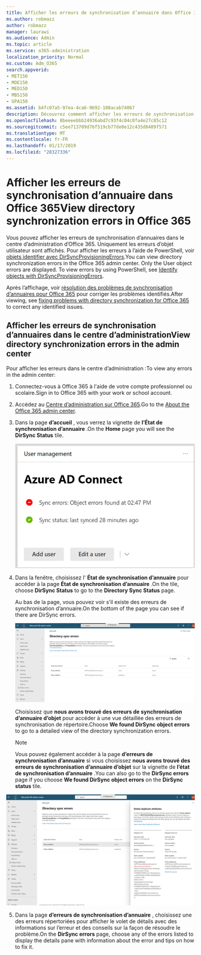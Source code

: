 ```yaml
---
title: Afficher les erreurs de synchronisation d’annuaire dans Office 365
ms.author: robmazz
author: robmazz
manager: laurawi
ms.audience: Admin
ms.topic: article
ms.service: o365-administration
localization_priority: Normal
ms.custom: Adm_O365
search.appverid:
- MET150
- MOE150
- MED150
- MBS150
- GPA150
ms.assetid: b4fc07a5-97ea-4ca6-9692-108acab74067
description: Découvrez comment afficher les erreurs de synchronisation d’annuaires dans le centre d’administration Office 365.
ms.openlocfilehash: 8beeeebbb24936abd7c93f4c04c0fa4e27c85c12
ms.sourcegitcommit: c5ee713709d76f519cb77de0e12c435d8409f571
ms.translationtype: MT
ms.contentlocale: fr-FR
ms.lasthandoff: 01/17/2019
ms.locfileid: "28327336"
---
```

# <a name="view-directory-synchronization-errors-in-office-365"></a><span data-ttu-id="53eaa-103">Afficher les erreurs de synchronisation d’annuaire dans Office 365</span><span class="sxs-lookup"><span data-stu-id="53eaa-103">View directory synchronization errors in Office 365</span></span>

<span data-ttu-id="53eaa-p101">Vous pouvez afficher les erreurs de synchronisation d’annuaires dans le centre d’administration d’Office 365. Uniquement les erreurs d’objet utilisateur sont affichés. Pour afficher les erreurs à l’aide de PowerShell, voir [objets identifier avec DirSyncProvisioningErrors](https://docs.microsoft.com/azure/active-directory/hybrid/how-to-connect-syncservice-duplicate-attribute-resiliency).</span><span class="sxs-lookup"><span data-stu-id="53eaa-p101">You can view directory synchronization errors in the Office 365 admin center. Only the User object errors are displayed. To view errors by using PowerShell, see [Identify objects with DirSyncProvisioningErrors](https://docs.microsoft.com/azure/active-directory/hybrid/how-to-connect-syncservice-duplicate-attribute-resiliency).</span></span>

<span data-ttu-id="53eaa-107">Après l’affichage, voir [résolution des problèmes de synchronisation d’annuaires pour Office 365](fix-problems-with-directory-synchronization.md) pour corriger les problèmes identifiés.</span><span class="sxs-lookup"><span data-stu-id="53eaa-107">After viewing, see [fixing problems with directory synchronization for Office 365](fix-problems-with-directory-synchronization.md) to correct any identified issues.</span></span>
  
## <a name="view-directory-synchronization-errors-in-the-admin-center"></a><span data-ttu-id="53eaa-108">Afficher les erreurs de synchronisation d’annuaires dans le centre d’administration</span><span class="sxs-lookup"><span data-stu-id="53eaa-108">View directory synchronization errors in the admin center</span></span>

<span data-ttu-id="53eaa-109">Pour afficher les erreurs dans le centre d’administration :</span><span class="sxs-lookup"><span data-stu-id="53eaa-109">To view any errors in the admin center:</span></span>
  
1. <span data-ttu-id="53eaa-110">Connectez-vous à Office 365 à l'aide de votre compte professionnel ou scolaire.</span><span class="sxs-lookup"><span data-stu-id="53eaa-110">Sign in to Office 365 with your work or school account.</span></span> 
    
2. <span data-ttu-id="53eaa-111">Accédez au [Centre d’administration sur Office 365](https://support.office.com/article/758befc4-0888-4009-9f14-0d147402fd23).</span><span class="sxs-lookup"><span data-stu-id="53eaa-111">Go to the [About the Office 365 admin center](https://support.office.com/article/758befc4-0888-4009-9f14-0d147402fd23).</span></span>
    
3. <span data-ttu-id="53eaa-112">Dans la page **d’accueil** , vous verrez la vignette de **l’État de synchronisation d’annuaire** .</span><span class="sxs-lookup"><span data-stu-id="53eaa-112">On the **Home** page you will see the **DirSync Status** tile.</span></span> 
    
    ![L’état de synchronisation d’annuaire en mosaïque dans l’aperçu du centre d’administration](media/060006e9-de61-49d5-8979-e77cda198e71.png)
  
4. <span data-ttu-id="53eaa-114">Dans la fenêtre, choisissez l' **État de synchronisation d’annuaire** pour accéder à la page **État de synchronisation d’annuaire** .</span><span class="sxs-lookup"><span data-stu-id="53eaa-114">On the tile, choose **DirSync Status** to go to the **Directory Sync Status** page.</span></span> 
    
    <span data-ttu-id="53eaa-115">Au bas de la page, vous pouvez voir s’il existe des erreurs de synchronisation d’annuaire.</span><span class="sxs-lookup"><span data-stu-id="53eaa-115">On the bottom of the page you can see if there are DirSync errors.</span></span>
    
    ![Dans la page État de synchronisation d’annuaire, vous pouvez voir s’il existe des erreurs de synchronisation d’annuaire d’objet](media/882094a3-80d3-4aae-b90b-78b27047974c.png)
  
    <span data-ttu-id="53eaa-117">Choisissez que **nous avons trouvé des erreurs de synchronisation d’annuaire d’objet** pour accéder à une vue détaillée des erreurs de synchronisation de répertoire.</span><span class="sxs-lookup"><span data-stu-id="53eaa-117">Choose **We found DirSync object errors** to go to a detailed view of the directory synchronization errors.</span></span> 
    
    > [!NOTE]
    > <span data-ttu-id="53eaa-118">Vous pouvez également accéder à la page **d’erreurs de synchronisation d’annuaire** si vous choisissez **nous avons trouvé des erreurs de synchronisation d’annuaire d’objet** sur la vignette de **l’état de synchronisation d’annuaire** .</span><span class="sxs-lookup"><span data-stu-id="53eaa-118">You can also go to the **DirSync errors** page if you choose **We found DirSync object errors** on the **DirSync status** tile.</span></span> 
  
![Page d’erreurs de synchronisation d’annuaire](media/a6e302d4-6be7-4e3a-b4b5-81c5a2c02952.png)
  
5. <span data-ttu-id="53eaa-120">Dans la page **d’erreurs de synchronisation d’annuaire** , choisissez une des erreurs répertoriées pour afficher le volet de détails avec des informations sur l’erreur et des conseils sur la façon de résoudre le problème.</span><span class="sxs-lookup"><span data-stu-id="53eaa-120">On the **DirSync errors** page, choose any of the errors listed to display the details pane with information about the error and tips on how to fix it.</span></span> 
